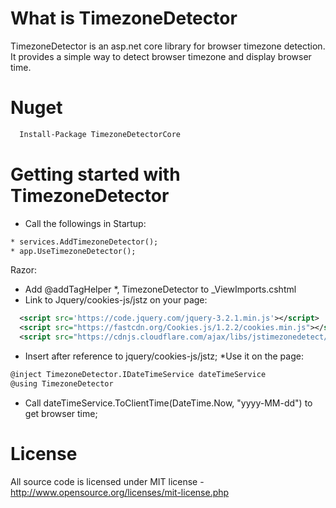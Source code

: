 # What is TimezoneDetector

TimezoneDetector is an asp.net core library for browser timezone detection. It provides a simple way to detect browser timezone and display browser time.

# Nuget
```xml
  Install-Package TimezoneDetectorCore
```

# Getting started with TimezoneDetector
  * Call the followings in Startup:  
  ```xml
  * services.AddTimezoneDetector();
  * app.UseTimezoneDetector();
  ```
Razor:
  * Add @addTagHelper *, TimezoneDetector to _ViewImports.cshtml
  * Link to Jquery/cookies-js/jstz on your page: 
  ```xml
    <script src='https://code.jquery.com/jquery-3.2.1.min.js'></script>
    <script src="https://fastcdn.org/Cookies.js/1.2.2/cookies.min.js"></script>
    <script src="https://cdnjs.cloudflare.com/ajax/libs/jstimezonedetect/1.0.6/jstz.min.js"></script>
  ```
  * Insert <timezonedetector /> after reference to jquery/cookies-js/jstz;
  *Use it on the page:
  ```xml
  @inject TimezoneDetector.IDateTimeService dateTimeService
  @using TimezoneDetector
  ```
  * Call dateTimeService.ToClientTime(DateTime.Now, "yyyy-MM-dd") to get browser time;

# License
All source code is licensed under MIT license - http://www.opensource.org/licenses/mit-license.php
